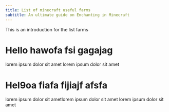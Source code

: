 ```yaml
---
title: List of minecraft useful farms
subtitle: An ultimate guide on Enchanting in Minecraft
---
```


This is an introduction for the list farms

# Hello hawofa fsi gagajag

lorem ipsum dolor sit amet lorem ipsum dolor sit amet

# Hel9oa fiafa fijiajf afsfa

lorem ipsum dolor sit ametlorem ipsum dolor sit amet lorem ipsum dolor sit amet
